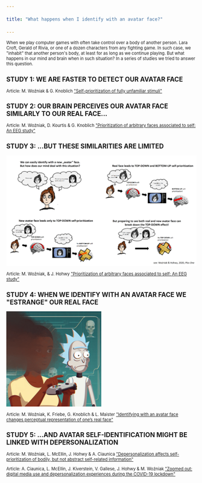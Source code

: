 ```yaml
---

title: "What happens when I identify with an avatar face?"

---
```

<div style="font-size: 80%;">
  
<p>When we play computer games with often take control over a body of another person. Lara Croft, Gerald of Rivia, or one of a dozen characters from any fighting game. In such case, we "inhabit" that another person's body, at least for as long as we continue playing. But what happens in our mind and brain when in such situation? In a series of studies we tried to answer this question. </p>

<h2>STUDY 1: WE ARE FASTER TO DETECT OUR AVATAR FACE </h2>

<p>Article: M. Woźniak & G. Knoblich <a href="https://journals.sagepub.com/doi/abs/10.1177/1747021819832981"  target="_blank">"Self-prioritization of fully unfamiliar stimuli"</a></p>

<h2>STUDY 2: OUR BRAIN PERCEIVES OUR AVATAR FACE SIMILARLY TO OUR REAL FACE... </h2>

<p>Article: M. Woźniak, D. Kourtis & G. Knoblich <a href="https://journals.plos.org/plosone/article?id=10.1371/journal.pone.0190679"  target="_blank">"Prioritization of arbitrary faces associated to self: An EEG study"</a></p>

<h2>STUDY 3: ...BUT THESE SIMILARITIES ARE LIMITED </h2>

<img src="/assets/images/WH2020_Twitter_summary.png">

<p>Article: M. Woźniak, & J. Hohwy <a href="https://journals.plos.org/plosone/article?id=10.1371/journal.pone.0190679"  target="_blank">"Prioritization of arbitrary faces associated to self: An EEG study"</a></p>

<h2>STUDY 4: WHEN WE IDENTIFY WITH AN AVATAR FACE WE "ESTRANGE" OUR REAL FACE </h2>

<img src="/assets/images/Self_dissolution_001.jpg" width="50%">

<p>Article: M. Woźniak, K. Friebe, G. Knoblich & L. Maister <a href="https://osf.io/preprints/psyarxiv/92vkb"  target="_blank">"Identifying with an avatar face changes perceptual representation of one’s real face"</a></p>

<h2>STUDY 5: ...AND AVATAR SELF-IDENTIFICATION MIGHT BE LINKED WITH DEPERSONALIZATION </h2>

<p>Article: M. Woźniak, L. McEllin, J. Hohwy & A. Ciaunica <a href="https://psycnet.apa.org/doiLanding?doi=10.1037%2Fxhp0001153"  target="_blank">"Depersonalization affects self-prioritization of bodily, but not abstract self-related information"</a></p>
<p>Article: A. Ciaunica, L. McEllin, J. Kiverstein, V. Gallese, J. Hohwy & M. Woźniak <a href="https://www.nature.com/articles/s41598-022-07657-8"  target="_blank">"Zoomed out: digital media use and depersonalization experiences during the COVID-19 lockdown"</a></p>

</div>
